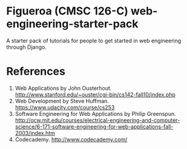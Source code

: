 # Figueroa (CMSC 126-C) web-engineering-starter-pack
A starter pack of tutorials for people to get started in web engineering through Django.

# References

1. Web Applications by John Ousterhout. http://www.stanford.edu/~ouster/cgi-bin/cs142-fall10/index.php
2. Web Development by Steve Huffman. https://www.udacity.com/course/cs253
3. Software Engineering for Web Applications by Philip Greenspun. http://ocw.mit.edu/courses/electrical-engineering-and-computer-science/6-171-software-engineering-for-web-applications-fall-2003/index.htm
4. Codecademy. http://www.codecademy.com/


